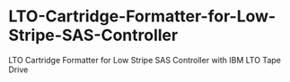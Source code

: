 # LTO-Cartridge-Formatter-for-Low-Stripe-SAS-Controller
LTO Cartridge Formatter for Low Stripe SAS Controller with IBM LTO Tape Drive
